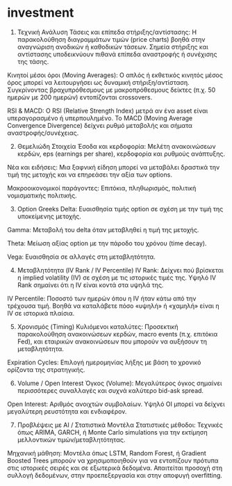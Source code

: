 # investment
1. Τεχνική Ανάλυση
Τάσεις και επίπεδα στήριξης/αντίστασης: Η παρακολούθηση διαγραμμάτων τιμών (price charts) βοηθά στην αναγνώριση ανοδικών ή καθοδικών τάσεων. Σημεία στήριξης και αντίστασης υποδεικνύουν πιθανά επίπεδα αναστροφής ή συνέχισης της τάσης.

Κινητοί μέσοι όροι (Moving Averages): Ο απλός ή εκθετικός κινητός μέσος όρος μπορεί να λειτουργήσει ως δυναμική στήριξη/αντίσταση. Συγκρίνοντας βραχυπρόθεσμους με μακροπρόθεσμους δείκτες (π.χ. 50 ημερών με 200 ημερών) εντοπίζονται crossovers.

RSI & MACD: Ο RSI (Relative Strength Index) μετρά αν ένα asset είναι υπεραγορασμένο ή υπερπουλημένο. Το MACD (Moving Average Convergence Divergence) δείχνει ρυθμό μεταβολής και σήματα αναστροφής/συνέχειας.

2. Θεμελιώδη Στοιχεία
Έσοδα και κερδοφορία: Μελέτη ανακοινώσεων κερδών, eps (earnings per share), κερδοφορία και ρυθμούς ανάπτυξης.

Νέα και ειδήσεις: Μια ξαφνική είδηση μπορεί να μεταβάλει δραστικά την τιμή της μετοχής και να επηρεάσει την αξία των options.

Μακροοικονομικοί παράγοντες: Επιτόκια, πληθωρισμός, πολιτική νομισματικής πολιτικής.

3. Option Greeks
Delta: Ευαισθησία τιμής option σε σχέση με την τιμή της υποκείμενης μετοχής.

Gamma: Μεταβολή του delta όταν μεταβληθεί η τιμή της μετοχής.

Theta: Μείωση αξίας option με την πάροδο του χρόνου (time decay).

Vega: Ευαισθησία σε αλλαγές στη μεταβλητότητα.

4. Μεταβλητότητα (IV Rank / IV Percentile)
IV Rank: Δείχνει πού βρίσκεται η implied volatility (IV) σε σχέση με τις ιστορικές τιμές της. Υψηλό IV Rank σημαίνει ότι η IV είναι κοντά στα υψηλά της.

IV Percentile: Ποσοστό των ημερών όπου η IV ήταν κάτω από την τρέχουσα τιμή. Βοηθά να καταλάβετε πόσο «υψηλή» ή «χαμηλή» είναι η IV σε ιστορικά πλαίσια.

5. Χρονισμός (Timing)
Κυλιόμενοι καταλύτες: Προσεκτική παρακολούθηση ανακοινώσεων κερδών, macro events (π.χ. επιτόκια Fed), και εταιρικών ανακοινώσεων που μπορούν να αυξήσουν τη μεταβλητότητα.

Expiration Cycles: Επιλογή ημερομηνίας λήξης με βάση το χρονικό ορίζοντα της στρατηγικής.

6. Volume / Open Interest
Όγκος (Volume): Μεγαλύτερος όγκος σημαίνει περισσότερες συναλλαγές και συχνά καλύτερο bid-ask spread.

Open Interest: Αριθμός ανοιχτών συμβολαίων. Υψηλό OI μπορεί να δείχνει μεγαλύτερη ρευστότητα και ενδιαφέρον.

7. Προβλέψεις με AI / Στατιστικά Μοντέλα
Στατιστικές μέθοδοι: Τεχνικές όπως ARIMA, GARCH, ή Monte Carlo simulations για την εκτίμηση μελλοντικών τιμών/μεταβλητότητας.

Μηχανική μάθηση: Μοντέλα όπως LSTM, Random Forest, ή Gradient Boosted Trees μπορούν να χρησιμοποιηθούν για να εντοπίζουν πρότυπα στις ιστορικές σειρές και σε εξωτερικά δεδομένα. Απαιτείται προσοχή στη συλλογή δεδομένων, στην προεπεξεργασία και στην αποφυγή overfitting.
